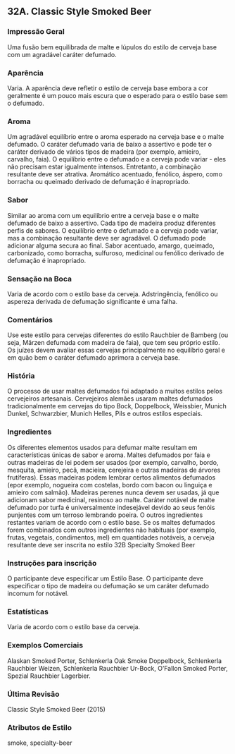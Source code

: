 ## 32A. Classic Style Smoked Beer

### Impressão Geral

Uma fusão bem equilibrada de malte e lúpulos do estilo de cerveja base com um agradável caráter defumado.

### Aparência

Varia. A aparência deve refletir o estilo de cerveja base embora a cor geralmente é um pouco mais escura que o esperado para o estilo base sem o defumado.

### Aroma

Um agradável equilíbrio entre o aroma esperado na cerveja base e o malte defumado. O caráter defumado varia de baixo a assertivo e pode ter o caráter derivado de vários tipos de madeira (por exemplo, amieiro, carvalho, faia). O equilíbrio entre o defumado e a cerveja pode variar - eles não precisam estar igualmente intensos. Entretanto, a combinação resultante deve ser atrativa. Aromático acentuado, fenólico, áspero, como borracha ou queimado derivado de defumação é inapropriado.

### Sabor

Similar ao aroma com um equilíbrio entre a cerveja base e o malte defumado de baixo a assertivo. Cada tipo de madeira produz diferentes perfis de sabores. O equilíbrio entre o defumado e a cerveja pode variar, mas a combinação resultante deve ser agradável. O defumado pode adicionar alguma secura ao final. Sabor acentuado, amargo, queimado, carbonizado, como borracha, sulfuroso, medicinal ou fenólico derivado de defumação é inapropriado.

### Sensação na Boca

Varia de acordo com o estilo base da cerveja. Adstringência, fenólico ou aspereza derivada de defumação significante é uma falha.

### Comentários

Use este estilo para cervejas diferentes do estilo Rauchbier de Bamberg (ou seja, Märzen defumada com madeira de faia), que tem seu próprio estilo. Os juízes devem avaliar essas cervejas principalmente no equilíbrio geral e em quão bem o caráter defumado aprimora a cerveja base.

### História

O processo de usar maltes defumados foi adaptado a muitos estilos pelos cervejeiros artesanais. Cervejeiros alemães usaram maltes defumados tradicionalmente em cervejas do tipo Bock, Doppelbock, Weissbier, Munich Dunkel, Schwarzbier, Munich Helles, Pils e outros estilos especiais.

### Ingredientes

Os diferentes elementos usados para defumar malte resultam em características únicas de sabor e aroma. Maltes defumados por faia e outras madeiras de lei podem ser usados (por exemplo, carvalho, bordo, mesquita, amieiro, pecã, macieira, cerejeira e outras madeiras de árvores frutíferas). Essas madeiras podem lembrar certos alimentos defumados (epor exemplo, nogueira com costelas, bordo com bacon ou linguiça e amieiro com salmão). Madeiras perenes nunca devem ser usadas, já que adicionam sabor medicinal, resinoso ao malte. Caráter notável de malte defumado por turfa é universalmente indesejável devido ao seus fenóis punjentes com um terroso lembrando poeira. O outros ingredientes restantes variam de acordo com o estilo base. Se os maltes defumados forem combinados com outros ingredientes não habituais (por exemplo, frutas, vegetais, condimentos, mel) em quantidades notáveis, a cerveja resultante deve ser inscrita no estilo 32B Specialty Smoked Beer

### Instruções para inscrição

O participante deve especificar um Estilo Base. O participante deve especificar o tipo de madeira ou defumação se um caráter defumado incomum for notável.

### Estatísticas

Varia de acordo com o estilo base da cerveja.

### Exemplos Comerciais

Alaskan Smoked Porter, Schlenkerla Oak Smoke Doppelbock, Schlenkerla Rauchbier Weizen, Schlenkerla Rauchbier Ur-Bock, O’Fallon Smoked Porter, Spezial Rauchbier Lagerbier.

### Última Revisão

Classic Style Smoked Beer (2015)

### Atributos de Estilo

smoke, specialty-beer
